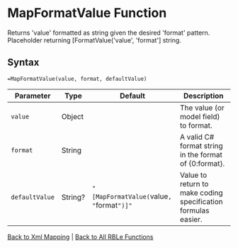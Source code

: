 # MapFormatValue Function

Returns 'value' formatted as string given the desired 'format' pattern.  Placeholder returning [FormatValue('value', 'format'] string.

## Syntax

```excel
=MapFormatValue(value, format, defaultValue)
```

Parameter | Type | Default | Description
---|---|---|---
`value` | Object |  | The value (or model field) to format.
`format` | String |  | A valid C# format string in the format of {0:format}.
`defaultValue` | String? | `"[MapFormatValue(`value`, "`format`")]"` | Value to return to make coding specification formulas easier.

[Back to Xml Mapping](Readme.md) | [Back to All RBLe Functions](..\RBLe.md#function-documentation)